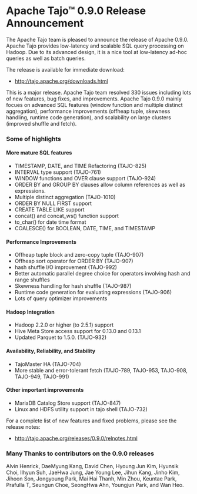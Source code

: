 <!--
  Licensed to the Apache Software Foundation (ASF) under one
  or more contributor license agreements.  See the NOTICE file
  distributed with this work for additional information
  regarding copyright ownership.  The ASF licenses this file
  to you under the Apache License, Version 2.0 (the
  "License"); you may not use this file except in compliance
  with the License.  You may obtain a copy of the License at

      http://www.apache.org/licenses/LICENSE-2.0

  Unless required by applicable law or agreed to in writing, software
  distributed under the License is distributed on an "AS IS" BASIS,
  WITHOUT WARRANTIES OR CONDITIONS OF ANY KIND, either express or implied.
  See the License for the specific language governing permissions and
  limitations under the License.
-->

# Apache Tajo™ 0.9.0 Release Announcement

The Apache Tajo team is pleased to announce the release of Apache 0.9.0.
Apache Tajo provides low-latency and scalable SQL query 
processing on Hadoop. Due to its advanced design, it is a nice tool at
low-latency ad-hoc queries as well as batch queries.

The release is available for immediate download:

 * http://tajo.apache.org/downloads.html 

This is a major release. Apache Tajo team resolved 330 issues including 
lots of new features, bug fixes, and improvements. Apache Tajo 0.9.0 mainly 
focues on advanced SQL features (window function and multiple distinct 
aggregation), performance improvements (offheap tuple, skewness handling, 
runtime code generation), and scalability on large clusters (improved 
shuffle and fetch).

### Some of highlights

#### More mature SQL features
 * TIMESTAMP, DATE, and TIME Refactoring (TAJO-825)
 * INTERVAL type support (TAJO-761)
 * WINDOW functions and OVER clause support (TAJO-924)
 * ORDER BY and GROUP BY clauses allow column references as well as expressions.
 * Multiple distinct aggregation (TAJO-1010)
 * ORDER BY NULL FIRST support
 * CREATE TABLE LIKE support
 * concat() and concat_ws() function support
 * to_char() for date time format
 * COALESCE() for BOOLEAN, DATE, TIME, and TIMESTAMP

#### Performance Improvements
 * Offheap tuple block and zero-copy tuple (TAJO-907)
 * Offheap sort operator for ORDER BY (TAJO-907)
 * hash shuffle I/O improvement (TAJO-992)
 * Better automatic parallel degree choice for operators involving hash and 
   range shuffles
 * Skewness handling for hash shuffle (TAJO-987)
 * Runtime code generation for evaluating expressions (TAJO-906)
 * Lots of query optimizer improvements

#### Hadoop Integration
 * Hadoop 2.2.0 or higher (to 2.5.1) support
 * Hive Meta Store access support for 0.13.0 and 0.13.1
 * Updated Parquet to 1.5.0. (TAJO-932)

#### Availability, Reliability, and Stability
 * TajoMaster HA (TAJO-704)
 * More stable and error-tolerant fetch (TAJO-789, TAJO-953, TAJO-908, TAJO-949, TAJO-991)

#### Other important improvements
 * MariaDB Catalog Store support (TAJO-847)
 * Linux and HDFS utility support in tajo shell (TAJO-732)


For a complete list of new features and fixed problems, please see the release notes:

 * http://tajo.apache.org/releases/0.9.0/relnotes.html

### Many Thanks to contributors on the 0.9.0 releases

Alvin Henrick, DaeMyung Kang, David Chen, Hyoung Jun Kim, Hyunsik Choi, 
Ilhyun Suh, JaeHwa Jung, Jae Young Lee, Jihun Kang, Jinho Kim, Jihoon Son,
Jongyoung Park, Mai Hai Thanh, Min Zhou, Keuntae Park, Prafulla T, 
Seungun Choe, SeongHwa Ahn, Youngjun Park, and Wan Heo.